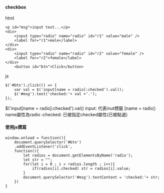 #### checkbox

html
```
<p id="msg">input text...</p>
<div>
    <input type="radio" name="radio" id="r1" value="male" />
    <label for="r1">male</label>
</div>
<div>
    <input type="radio" name="radio" id="r2" value="female" />
    <label for="r2">female</label>
</div>
    <button id="btn">Click</button>
```
js
```
$('#btn').click(() => {
    var val = $('input[name = radio]:checked').val();
    $('#msg').text('checked:'+ val +'.');
});
```
$('input[name = radio]:checked').val()
input: 代表inut標籤
[name = radio]: name屬性為radio
:checked: 已被指定checked屬性(已被點選)

#### 使用js撰寫
```
window.onload = function(){
    document.querySelector('#btn')
    .addEventListener('click',
    function(){
        let radios = document.getElementsByName('radio');
        let str = "";
        for(let i = 0 ; i < radios.length ; i++){
            if(radios[i].checked) str = radios[i].value;
        }
        document.querySelector('#msg').textContent = 'checked:'+ str;
    })
}
```
